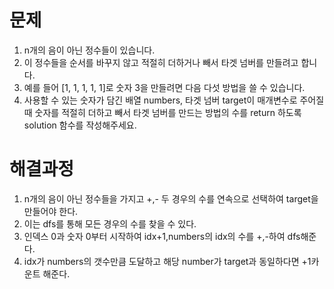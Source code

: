 # 문제
1. n개의 음이 아닌 정수들이 있습니다.
2. 이 정수들을 순서를 바꾸지 않고 적절히 더하거나 빼서 타겟 넘버를 만들려고 합니다. 
3. 예를 들어 [1, 1, 1, 1, 1]로 숫자 3을 만들려면 다음 다섯 방법을 쓸 수 있습니다.
4. 사용할 수 있는 숫자가 담긴 배열 numbers, 타겟 넘버 target이 매개변수로 주어질 때 숫자를 적절히 더하고 빼서 
   타겟 넘버를 만드는 방법의 수를 return 하도록 solution 함수를 작성해주세요.



# 해결과정
1. n개의 음이 아닌 정수들을 가지고 +,- 두 경우의 수를 연속으로 선택하여 target을 만들어야 한다.
2. 이는 dfs를 통해 모든 경우의 수를 찾을 수 있다.
3. 인덱스 0과 숫자 0부터 시작하여 idx+1,numbers의 idx의 수를 +,-하여 dfs해준다.
4. idx가 numbers의 갯수만큼 도달하고 해당 number가 target과 동일하다면 +1카운트 해준다.
